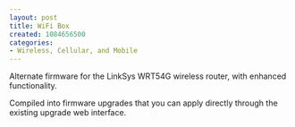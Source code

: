 ```yaml
--- 
layout: post
title: WiFi Box
created: 1084656500
categories: 
- Wireless, Cellular, and Mobile
---
```

Alternate firmware for the LinkSys  WRT54G wireless router, with enhanced functionality.

Compiled into firmware upgrades that you can apply directly through the existing upgrade web interface.
